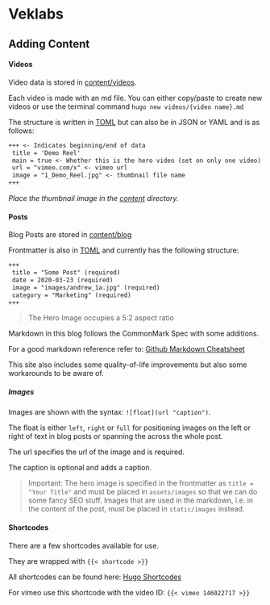 # Veklabs

## Adding Content
#### Videos

Video data is stored in [content/videos](content/videos).

Each video is made with an md file. You can either copy/paste to create new videos or use the terminal command `hugo new videos/{video name}.md`

The structure is written in [TOML](https://learnxinyminutes.com/docs/toml/) but can also be in JSON or YAML and is as follows:
```md
+++ <- Indicates beginning/end of data
 title = 'Demo Reel'
 main = true <- Whether this is the hero video (set on only one video)
 url = "vimeo.com/x" <- vimeo url
 image = "1_Demo_Reel.jpg" <- thumbnail file name
+++
```
_Place the thumbnail image in the [content](content) directory._


#### Posts

Blog Posts are stored in [content/blog](content/blog)

Frontmatter is also in [TOML](https://learnxinyminutes.com/docs/toml/) and currently has the following structure:

```md
+++
 title = "Some Post" (required)
 date = 2020-03-23 (required)
 image = "images/andrew_1a.jpg" (required)
 category = "Marketing" (required)
+++
```

> The Hero Image occupies a 5:2 aspect ratio

Markdown in this blog follows the CommonMark Spec with some additions.

For a good markdown reference refer to: [Github Markdown Cheatsheet](https://github.com/adam-p/markdown-here/wiki/Markdown-Cheatsheet)

This site also includes some quality-of-life improvements but also some workarounds to be aware of.

##### Images
Images are shown with the syntax: `![float](url "caption")`.

The float is either `left`, `right` or `full` for positioning images on the left or right of text in blog posts or spanning the across the whole post.

The url specifies the url of the image and is required.

The caption is optional and adds a caption.

> Important: The hero image is specified in the frontmatter as `title = "Your Title"` and must be placed in `assets/images` so that we can do some fancy SEO stuff. Images that are used in the markdown, i.e. in the content of the post, must be placed in `static/images` instead.

#### Shortcodes
There are a few shortcodes available for use.

They are wrapped with `{{< shortcode >}}`

All shortcodes can be found here: [Hugo Shortcodes](https://gohugo.io/content-management/shortcodes/#youtube)

For vimeo use this shortcode with the video ID:
`{{< vimeo 146022717 >}}`